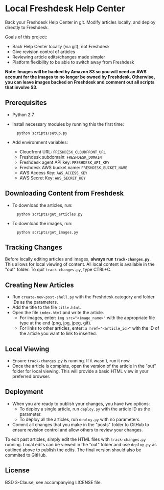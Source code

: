 # Local Freshdesk Help Center

Back your Freshdesk Help Center in git. Modify articles locally, and deploy
directly to Freshdesk.

Goals of this project:

- Back Help Center locally (via git), not Freshdesk
- Give revision control of articles
- Reviewing article edits/changes made simpler
- Platform flexibility to be able to switch away from Freshdesk

**Note: Images will be backed by Amazon S3 so you will need an AWS account
for the images to no longer be owned by Freshdesk. Otherwise, you can leave
images backed on Freshdesk and comment out all scripts that involve S3.**

## Prerequisites

- Python 2.7
- Install necessary modules by running this the first time:

		python scripts/setup.py

- Add environment variables: 
    - Cloudfront URL: `FRESHDESK_CLOUDFRONT_URL`
    - Freshdesk subdomain: `FRESHDESK_DOMAIN`
	- Freshdesk agent API key: `FRESHDESK_API_KEY`
	- Freshdesk AWS bucket name: `FRESHDESK_BUCKET_NAME`
	- AWS Access Key: `AWS_ACCESS_KEY`
	- AWS Secret Key: `AWS_SECRET_KEY`

## Downloading Content from Freshdesk

- To download the articles, run:

		python scripts/get_articles.py

- To download the images, run:

		python scripts/get_images.py

## Tracking Changes

Before locally editing articles and images, **always run `track-changes.py`**.
This allows for local viewing of content. All local content is available in the
"out" folder. To quit `track-changes.py`, type CTRL+C.

## Creating New Articles

- Run `create-new-post-shell.py` with the Freshdesk category and folder IDs as the parameters.
- Add the title to the file `title.html`.
- Open the file `index.html` and write the article.
	- For images, enter: `img src="<image_name>"` with the
      appropriate file type at the end (png, jpg, jpeg, gif).
	- For links to other articles, enter: `a href="<article_id>"` with the ID
      of the article you want to link to inserted.

## Local Viewing

- Ensure `track-changes.py` is running. If it wasn't, run it now.
- Once the article is complete, open the version of the article in the "out"
  folder for local viewing. This will provide a basic HTML view in your
  preferred browser.

## Deployment

- When you are ready to publish your changes, you have two options:
	- To deploy a single article, run `deploy.py` with the article ID
      as the parameter.
    - To deploy all the articles, run `deploy.py` with no parameters.
- Commit all changes that you make in the "posts" folder to GitHub
to ensure revision control and allow others to review your changes.

To edit past articles, simply edit the HTML files with `track-changes.py`
running. Local edits can be viewed in the "out" folder and use `deploy.py` as
outlined above to publish the edits. The final version should also be commited to GitHub.

## License

BSD 3-Clause, see accompanying LICENSE file.
